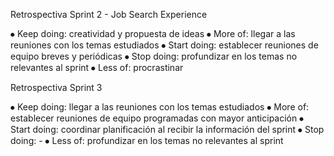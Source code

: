 Retrospectiva Sprint 2 - Job Search Experience

⦁ Keep doing: creatividad y propuesta de ideas
⦁ More of: llegar a las reuniones con los temas estudiados
⦁ Start doing: establecer reuniones de equipo breves y periódicas
⦁ Stop doing: profundizar en los temas no relevantes al sprint
⦁ Less of: procrastinar

Retrospectiva Sprint 3

⦁ Keep doing: llegar a las reuniones con los temas estudiados
⦁ More of: establecer reuniones de equipo programadas con mayor anticipación
⦁ Start doing: coordinar planificación al recibir la información del sprint
⦁ Stop doing: -
⦁ Less of: profundizar en los temas no relevantes al sprint
